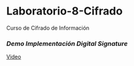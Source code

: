 # Laboratorio-8-Cifrado
Curso de Cifrado de Información

### _Demo Implementación Digital Signature_
[Video](https://youtu.be/aHa6o8KtSQ4)

